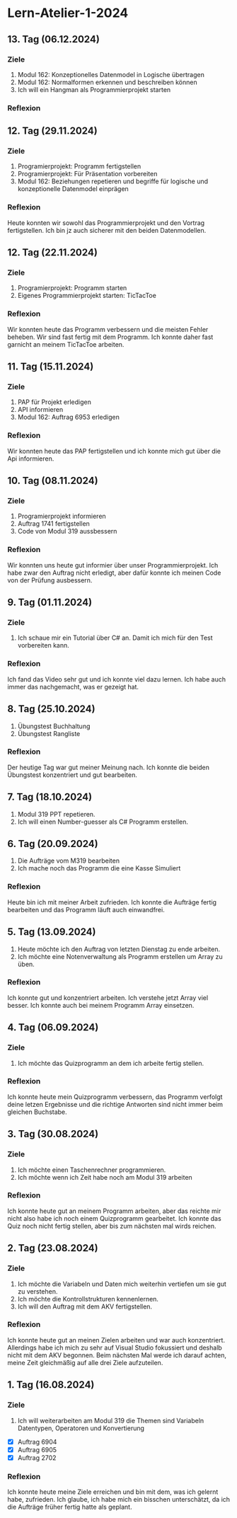 # Lern-Atelier-1-2024
## 13. Tag (06.12.2024)
### Ziele
1. Modul 162: Konzeptionelles Datenmodel in Logische übertragen
2. Modul 162: Normalformen erkennen und beschreiben können
3. Ich will ein Hangman als Programmierprojekt starten

### Reflexion


## 12. Tag (29.11.2024)
### Ziele 
1. Programierprojekt: Programm fertigstellen
2. Programierprojekt: Für Präsentation vorbereiten
3. Modul 162: Beziehungen repetieren und begriffe für logische und konzeptionelle Datenmodel einprägen

### Reflexion
Heute konnten wir sowohl das Programmierprojekt und den Vortrag fertigstellen. Ich bin jz auch sicherer mit den beiden Datenmodellen.

## 12. Tag (22.11.2024)
### Ziele 
1. Programierprojekt: Programm starten
2. Eigenes Programmierprojekt starten: TicTacToe

### Reflexion
Wir konnten heute das Programm verbessern und die meisten Fehler beheben. Wir sind fast fertig mit dem Programm. Ich konnte daher fast garnicht an meinem TicTacToe arbeiten.

## 11. Tag (15.11.2024)
### Ziele 
1. PAP für Projekt erledigen
2. API informieren
3. Modul 162: Auftrag 6953 erledigen

### Reflexion
Wir konnten heute das PAP fertigstellen und ich konnte mich gut über die Api informieren.

## 10. Tag (08.11.2024)
### Ziele 
1. Programierprojekt informieren
2. Auftrag 1741 fertigstellen
3. Code von Modul 319 aussbessern

### Reflexion
Wir konnten uns heute gut informier über unser Programmierprojekt. Ich habe zwar den Auftrag nicht erledigt, aber dafür konnte ich meinen Code von der Prüfung ausbessern.

## 9. Tag (01.11.2024)
### Ziele 
1. Ich schaue mir ein Tutorial über C# an. Damit ich mich für den Test vorbereiten kann.

### Reflexion
Ich fand das Video sehr gut und ich konnte viel dazu lernen. Ich habe auch immer das nachgemacht, was er gezeigt hat.

## 8. Tag (25.10.2024)
1. Übungstest Buchhaltung
2. Übungstest Rangliste

### Reflexion
Der heutige Tag war gut meiner Meinung nach. Ich konnte die beiden Übungstest konzentriert und gut bearbeiten.

## 7. Tag (18.10.2024)
1. Modul 319 PPT repetieren.
2. Ich will einen Number-guesser als C# Programm erstellen.

## 6. Tag (20.09.2024)

1. Die Aufträge vom M319 bearbeiten
2. Ich mache noch das Programm die eine Kasse Simuliert

### Reflexion

Heute bin ich mit meiner Arbeit zufrieden. Ich konnte die Aufträge fertig bearbeiten und das Programm läuft auch einwandfrei.


## 5. Tag (13.09.2024)

1. Heute möchte ich den Auftrag von letzten Dienstag zu ende arbeiten.
2. Ich möchte eine Notenverwaltung als Programm erstellen um Array zu üben.

### Reflexion

Ich konnte gut und konzentriert arbeiten. Ich verstehe jetzt Array viel besser. Ich konnte auch bei meinem Programm Array einsetzen.


## 4. Tag (06.09.2024)

### Ziele 
1. Ich möchte das Quizprogramm an dem ich arbeite fertig stellen.

### Reflexion
Ich konnte heute mein Quizprogramm verbessern, das Programm verfolgt deine letzen Ergebnisse und die richtige Antworten sind nicht immer beim gleichen Buchstabe.

## 3. Tag (30.08.2024)

### Ziele
1. Ich möchte einen Taschenrechner programmieren.
2. Ich möchte wenn ich Zeit habe noch am Modul 319 arbeiten

### Reflexion
Ich konnte heute gut an meinem Programm arbeiten, aber das reichte mir nicht also habe ich noch einem Quizprogramm gearbeitet. Ich konnte das Quiz noch nicht fertig stellen, aber bis zum nächsten mal wirds reichen.


## 2. Tag (23.08.2024)

### Ziele 
1. Ich möchte die Variabeln und Daten mich weiterhin vertiefen um sie gut zu verstehen.
2. Ich möchte die Kontrollstrukturen kennenlernen.
3. Ich will den Auftrag mit dem AKV fertigstellen.

### Reflexion
Ich konnte heute gut an meinen Zielen arbeiten und war auch konzentriert. Allerdings habe ich mich zu sehr auf Visual Studio fokussiert und deshalb nicht mit dem AKV begonnen. Beim nächsten Mal werde ich darauf achten, meine Zeit gleichmäßig auf alle drei Ziele aufzuteilen.

## 1. Tag (16.08.2024)

### Ziele
1. Ich will weiterarbeiten am Modul 319 die Themen sind Variabeln Datentypen, Operatoren und Konvertierung
- [x] Auftrag 6904
- [x] Auftrag 6905
- [x] Auftrag 2702

### Reflexion
Ich konnte heute meine Ziele erreichen und bin mit dem, was ich gelernt habe, zufrieden. Ich glaube, ich habe mich ein bisschen unterschätzt, 
da ich die Aufträge früher fertig hatte als geplant.



